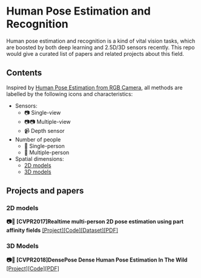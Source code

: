 # Human Pose Estimation and Recognition
Human pose estimation and recognition is a kind of vital vision tasks, which are boosted by both deep learning and 2.5D/3D sensors recently. This repo would give a curated list of papers and related projects about this field.

## Contents
Inspired by [Human Pose Estimation from RGB Camera](https://github.com/horefice/Human-Pose-Estimation-from-RGB), all methods are labelled by the following icons and characteristics:

- Sensors:
    - :camera: Single-view
    - :camera::camera: Multiple-view
    - :video_camera: Depth sensor
- Number of people
    - :runner: Single-person
    - :couple: Multiple-person
- Spatial dimensions:
    - [2D models](#2d_models)
    - [3D models](#3d_models)

## Projects and papers

<a name="2d_models" />

### 2D models
<b>:camera::couple: [CVPR2017]Realtime multi-person 2D pose estimation using part affinity fields</b> [[Project]](https://www.ri.cmu.edu/publications/realtime-multi-person-2d-pose-estimation-using-part-affinity-fields/)[[Code]](https://github.com/ZheC/Realtime_Multi-Person_Pose_Estimation)[[Dataset]](http://cocodataset.org/#home)[[PDF]](http://openaccess.thecvf.com/content_cvpr_2017/papers/Cao_Realtime_Multi-Person_2D_CVPR_2017_paper.pdf)

<a name="3d_models" />

### 3D Models
<b>:camera::couple: [CVPR2018]DensePose Dense Human Pose Estimation In The Wild</b> [[Project]](https://densepose.org/)[[Code]](https://github.com/facebookresearch/Densepose)[[PDF]](https://arxiv.org/abs/1802.00434)